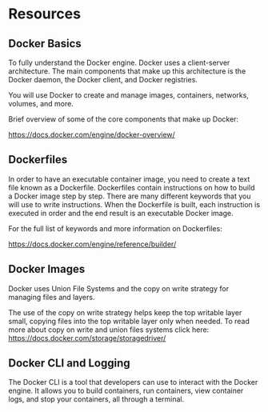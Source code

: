# Resources

## Docker Basics

 

To fully understand the Docker engine. Docker uses a client-server architecture. The main components that make up this architecture is the Docker daemon, the Docker client, and Docker registries. 

 

You will use Docker to create and manage images, containers, networks, volumes, and more. 

 

Brief overview of some of the core components that make up Docker:

https://docs.docker.com/engine/docker-overview/

 
## Dockerfiles

In order to have an executable container image, you need to create a text file known as a Dockerfile. Dockerfiles contain instructions on how to build a Docker image step by step. There are many different keywords that you will use to write instructions. When the Dockerfile is built, each instruction is executed in order and the end result is an executable Docker image.

 
For the full list of keywords and more information on Dockerfiles:

https://docs.docker.com/engine/reference/builder/

## Docker Images

Docker uses Union File Systems and the copy on write strategy for managing files and layers. 


The use of the copy on write strategy helps keep the top writable layer small, copying files into the top writable layer only when needed. To read more about copy on write and union files systems click here: https://docs.docker.com/storage/storagedriver/

## Docker CLI and Logging

The Docker CLI is a tool that developers can use to interact with the Docker engine. It allows you to build containers, run containers, view container logs, and stop your containers, all through a terminal.